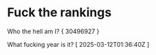 # Fuck the rankings

Who the hell am I?
{ 30496927 }

What fucking year is it?
[ 2025-03-12T01:36:40Z ]
